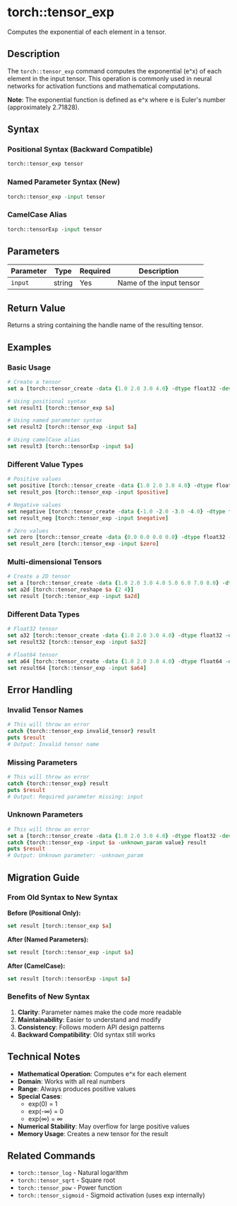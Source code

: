 # torch::tensor_exp

Computes the exponential of each element in a tensor.

## Description

The `torch::tensor_exp` command computes the exponential (e^x) of each element in the input tensor. This operation is commonly used in neural networks for activation functions and mathematical computations.

**Note**: The exponential function is defined as e^x where e is Euler's number (approximately 2.71828).

## Syntax

### Positional Syntax (Backward Compatible)
```tcl
torch::tensor_exp tensor
```

### Named Parameter Syntax (New)
```tcl
torch::tensor_exp -input tensor
```

### CamelCase Alias
```tcl
torch::tensorExp -input tensor
```

## Parameters

| Parameter | Type | Required | Description |
|-----------|------|----------|-------------|
| `input` | string | Yes | Name of the input tensor |

## Return Value

Returns a string containing the handle name of the resulting tensor.

## Examples

### Basic Usage

```tcl
# Create a tensor
set a [torch::tensor_create -data {1.0 2.0 3.0 4.0} -dtype float32 -device cpu]

# Using positional syntax
set result1 [torch::tensor_exp $a]

# Using named parameter syntax
set result2 [torch::tensor_exp -input $a]

# Using camelCase alias
set result3 [torch::tensorExp -input $a]
```

### Different Value Types

```tcl
# Positive values
set positive [torch::tensor_create -data {1.0 2.0 3.0 4.0} -dtype float32 -device cpu]
set result_pos [torch::tensor_exp -input $positive]

# Negative values
set negative [torch::tensor_create -data {-1.0 -2.0 -3.0 -4.0} -dtype float32 -device cpu]
set result_neg [torch::tensor_exp -input $negative]

# Zero values
set zero [torch::tensor_create -data {0.0 0.0 0.0 0.0} -dtype float32 -device cpu]
set result_zero [torch::tensor_exp -input $zero]
```

### Multi-dimensional Tensors

```tcl
# Create a 2D tensor
set a [torch::tensor_create -data {1.0 2.0 3.0 4.0 5.0 6.0 7.0 8.0} -dtype float32 -device cpu]
set a2d [torch::tensor_reshape $a {2 4}]
set result [torch::tensor_exp -input $a2d]
```

### Different Data Types

```tcl
# Float32 tensor
set a32 [torch::tensor_create -data {1.0 2.0 3.0 4.0} -dtype float32 -device cpu]
set result32 [torch::tensor_exp -input $a32]

# Float64 tensor
set a64 [torch::tensor_create -data {1.0 2.0 3.0 4.0} -dtype float64 -device cpu]
set result64 [torch::tensor_exp -input $a64]
```

## Error Handling

### Invalid Tensor Names
```tcl
# This will throw an error
catch {torch::tensor_exp invalid_tensor} result
puts $result
# Output: Invalid tensor name
```

### Missing Parameters
```tcl
# This will throw an error
catch {torch::tensor_exp} result
puts $result
# Output: Required parameter missing: input
```

### Unknown Parameters
```tcl
# This will throw an error
set a [torch::tensor_create -data {1.0 2.0 3.0 4.0} -dtype float32 -device cpu]
catch {torch::tensor_exp -input $a -unknown_param value} result
puts $result
# Output: Unknown parameter: -unknown_param
```

## Migration Guide

### From Old Syntax to New Syntax

**Before (Positional Only):**
```tcl
set result [torch::tensor_exp $a]
```

**After (Named Parameters):**
```tcl
set result [torch::tensor_exp -input $a]
```

**After (CamelCase):**
```tcl
set result [torch::tensorExp -input $a]
```

### Benefits of New Syntax

1. **Clarity**: Parameter names make the code more readable
2. **Maintainability**: Easier to understand and modify
3. **Consistency**: Follows modern API design patterns
4. **Backward Compatibility**: Old syntax still works

## Technical Notes

- **Mathematical Operation**: Computes e^x for each element
- **Domain**: Works with all real numbers
- **Range**: Always produces positive values
- **Special Cases**: 
  - exp(0) = 1
  - exp(-∞) = 0
  - exp(∞) = ∞
- **Numerical Stability**: May overflow for large positive values
- **Memory Usage**: Creates a new tensor for the result

## Related Commands

- `torch::tensor_log` - Natural logarithm
- `torch::tensor_sqrt` - Square root
- `torch::tensor_pow` - Power function
- `torch::tensor_sigmoid` - Sigmoid activation (uses exp internally) 